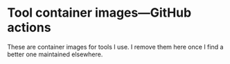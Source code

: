 # Tool container images—GitHub actions

These are container images for tools I use. I remove them here once I find a
better one maintained elsewhere.

